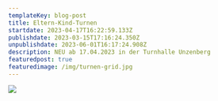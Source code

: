 ```yaml
---
templateKey: blog-post
title: Eltern-Kind-Turnen
startdate: 2023-04-17T16:22:59.133Z
publishdate: 2023-03-15T17:16:24.350Z
unpublishdate: 2023-06-01T16:17:24.908Z
description: NEU ab 17.04.2023 in der Turnhalle Unzenberg
featuredpost: true
featuredimage: /img/turnen-grid.jpg
---
```

![](/img/elternkindturnen2023.jpeg)